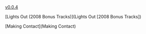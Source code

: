 [v0.0.4](https://github.com/littleflute/ufo/edit/master/README.md)

[Lights Out (2008 Bonus Tracks)](Lights Out [2008 Bonus Tracks])

[Making Contact](Making Contact)
